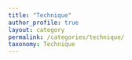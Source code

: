 ```yaml
---
title: "Technique"
author_profile: true
layout: category
permalink: /categories/technique/
taxonomy: Technique
---
```

